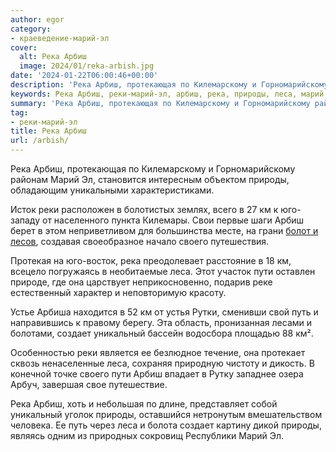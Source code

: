 ```yaml
---
author: egor
category:
- краеведение-марий-эл
cover:
  alt: Река Арбиш
  image: 2024/01/reka-arbish.jpg
date: '2024-01-22T06:00:46+00:00'
description: 'Река Арбиш, протекающая по Килемарскому и Горномарийскому районам Марий Эл, становится интересным объектом природы, обладающим уникальными...'
keywords: Река Арбиш, реки-марий-эл, арбиш, река, природы, леса, марий, реки, юго, своего, пути, путь, создает, уникальный, протекающая, килемарскому, горномарийскому
summary: 'Река Арбиш, протекающая по Килемарскому и Горномарийскому районам Марий Эл, становится интересным объектом природы, обладающим уникальными...'
tag:
- реки-марий-эл
title: Река Арбиш
url: /arbish/
---
```


Река Арбиш, протекающая по Килемарскому и Горномарийскому районам Марий Эл, становится интересным объектом природы, обладающим уникальными характеристиками.

Исток реки расположен в болотистых землях, всего в 27 км к юго-западу от населенного пункта Килемары. Свои первые шаги Арбиш берет в этом неприветливом для большинства месте, на грани [болот и лесов](/perlamutr_marijskih_lesov/), создавая своеобразное начало своего путешествия.

Протекая на юго-восток, река преодолевает расстояние в 18 км, всецело погружаясь в необитаемые леса. Этот участок пути оставлен природе, где она царствует неприкосновенно, подарив реке естественный характер и неповторимую красоту.

Устье Арбиша находится в 52 км от устья Рутки, сменивши свой путь и направившись к правому берегу. Эта область, пронизанная лесами и болотами, создает уникальный бассейн водосбора площадью 88 км².

Особенностью реки является ее безлюдное течение, она протекает сквозь ненаселенные леса, сохраняя природную чистоту и дикость. В конечной точке своего пути Арбиш впадает в Рутку западнее озера Арбуч, завершая свое путешествие.

Река Арбиш, хоть и небольшая по длине, представляет собой уникальный уголок природы, оставшийся нетронутым вмешательством человека. Ее путь через леса и болота создает картину дикой природы, являясь одним из природных сокровищ Республики Марий Эл.